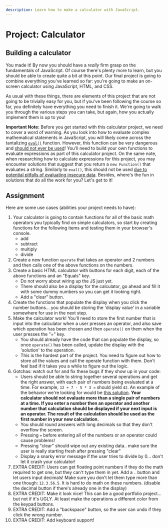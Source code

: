 ```yaml
---
description: Learn how to make a calculator with JavaScript.
---
```


# Project: Calculator

## Building a calculator

You made it! By now you should have a _really_ firm grasp on the fundamentals of JavaScript. Of course there's plenty more to learn, but you should be able to create quite a bit at this point. Our final project is going to combine everything you've learned so far: you're going to make an on-screen calculator using JavaScript, HTML, and CSS.

As usual with these things, there are elements of this project that are not going to be trivially easy for you, but if you've been following the course so far, you definitely have everything you need to finish it. We're going to walk you through the various steps you can take, but again, how you actually implement them is up to you!

**Important Note:** Before you get started with this calculator project, we need to cover a word of warning. As you look into how to evaluate complex mathematical statements in JavaScript, you will likely come across the tantalizing [`eval()`](https://developer.mozilla.org/en-US/docs/Web/JavaScript/Reference/Global_Objects/eval) function. However, this function can be very dangerous and [should not ever be used](https://developer.mozilla.org/en-US/docs/Web/JavaScript/Reference/Global_Objects/eval#Never_use_eval!)! You'll need to build your own functions to evaluate expressions as part of this calculator project. On the same note, when researching how to calculate expressions for this project, you may encounter solutions that suggest that you return a `new Function()` that evaluates a string. Similarly to `eval()`, this should not be used [due to potential pitfalls of evaluating insecure data](https://stackoverflow.com/questions/4599857/are-eval-and-new-function-the-same-thing). Besides, where's the fun in solutions that do all the work for you? Let's get to it!

## Assignment

Here are some use cases \(abilities your project needs to have\):

1. Your calculator is going to contain functions for all of the basic math operators you typically find on simple calculators, so start by creating functions for the following items and testing them in your browser's console.
   * add
   * subtract
   * multiply
   * divide
2. Create a new function `operate` that takes an operator and 2 numbers and then calls one of the above functions on the numbers.
3. Create a basic HTML calculator with buttons for each digit, each of the above functions and an "Equals" key.
   * Do not worry about wiring up the JS just yet.
   * There should also be a display for the calculator, go ahead and fill it with some dummy numbers so you can get it looking right.
   * Add a "clear" button.
4. Create the functions that populate the display when you click the number buttons... you should be storing the 'display value' in a variable somewhere for use in the next step.
5. Make the calculator work! You'll need to store the first number that is input into the calculator when a user presses an operator, and also save which operation has been chosen and then `operate()` on them when the user presses the "=" key.
   * You should already have the code that can populate the display, so once `operate()` has been called, update the display with the 'solution' to the operation.
   * This is the hardest part of the project. You need to figure out how to store all the values and call the operate function with them. Don't feel bad if it takes you a while to figure out the logic.
6. Gotchas: watch out for and fix these bugs if they show up in your code:
   * Users should be able to string together several operations and get the right answer, with each pair of numbers being evaluated at a time. For example, `12 + 7 - 5 * 3 =` should yield `42`. An example of the behavior we're looking for would be [this solution](https://mrbuddh4.github.io/calculator/). **Your calculator should not evaluate more than a single pair of numbers at a time. If you enter a number then an operator and another number that calculation should be displayed if your next input is an operator. The result of the calculation should be used as the first number in your new calculation.**
   * You should round answers with long decimals so that they don't overflow the screen.
   * Pressing `=` before entering all of the numbers or an operator could cause problems!
   * Pressing "clear" should wipe out any existing data.. make sure the user is really starting fresh after pressing "clear"
   * Display a snarky error message if the user tries to divide by 0... don't let it crash your calculator!
7. EXTRA CREDIT: Users can get floating point numbers if they do the math required to get one, but they can't type them in yet. Add a `.` button and let users input decimals! Make sure you don't let them type more than one though: `12.3.56.5`. It is hard to do math on these numbers. \(disable the decimal button if there's already one in the display\)
8. EXTRA CREDIT: Make it look nice! This can be a good portfolio project... but not if it's UGLY. At least make the operations a different color from the keypad buttons.
9. EXTRA CREDIT: Add a "backspace" button, so the user can undo if they click the wrong number.
10. EXTRA CREDIT: Add keyboard support!

